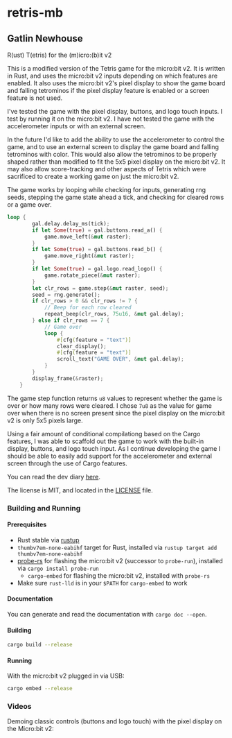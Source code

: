# retris-mb
## Gatlin Newhouse

R(ust) T(etris) for the (m)icro:(b)it v2

This is a modified version of the Tetris game for the micro:bit v2. It is written in Rust, and uses the micro:bit v2 inputs depending on which features are enabled. It also uses the micro:bit v2's pixel display to show the game board and falling tetrominos if the pixel display feature is enabled or a screen feature is not used.

I've tested the game with the pixel display, buttons, and logo touch inputs. I test by running it on the micro:bit v2. I have not tested the game with the accelerometer inputs or with an external screen.

In the future I'd like to add the ability to use the accelerometer to control the game, and to use an external screen to display the game board and falling tetrominos with color. This would also allow the tetrominos to be properly shaped rather than modified to fit the 5x5 pixel display on the micro:bit v2. It may also allow score-tracking and other aspects of Tetris which were sacrificed to create a working game on just the micro:bit v2.

The game works by looping while checking for inputs, generating rng seeds, stepping the game state ahead a tick, and checking for cleared rows or a game over.

```rust
loop {
        gal.delay.delay_ms(tick);
        if let Some(true) = gal.buttons.read_a() {
            game.move_left(&mut raster);
        }
        if let Some(true) = gal.buttons.read_b() {
            game.move_right(&mut raster);
        }
        if let Some(true) = gal.logo.read_logo() {
            game.rotate_piece(&mut raster);
        }
        let clr_rows = game.step(&mut raster, seed);
        seed = rng.generate();
        if clr_rows > 0 && clr_rows != 7 {
            // Beep for each row cleared
            repeat_beep(clr_rows, 75u16, &mut gal.delay);
        } else if clr_rows == 7 {
            // Game over
            loop {
                #[cfg(feature = "text")]
                clear_display();
                #[cfg(feature = "text")]
                scroll_text("GAME OVER", &mut gal.delay);
            }
        }
        display_frame(&raster);
    }
```

The game step function returns `u8` values to represent whether the game is over or how many rows were cleared. I chose `7u8` as the value for game over when there is no screen present since the pixel display on the micro:bit v2 is only 5x5 pixels large.

Using a fair amount of conditional compilationg based on the Cargo features, I was able to scaffold out the game to work with the built-in display, buttons, and logo touch input. As I continue developing the game I should be able to easily add support for the accelerometer and external screen through the use of Cargo features.

You can read the dev diary [here](dev_diary.md).

The license is MIT, and located in the [LICENSE](LICENSE) file.

### Building and Running

#### Prerequisites

- Rust stable via [rustup](https://rustup.rs/)
- `thumbv7em-none-eabihf` target for Rust, installed via `rustup target add thumbv7em-none-eabihf`
- [probe-rs](https://probe.rs/) for flashing the micro:bit v2 (successor to `probe-run`), installed via `cargo install probe-run`
  - `cargo-embed` for flashing the micro:bit v2, installed with `probe-rs`
- Make sure `rust-lld` is in your `$PATH` for `cargo-embed` to work

#### Documentation

You can generate and read the documentation with `cargo doc --open`.

#### Building

```sh
cargo build --release
```

#### Running

With the micro:bit v2 plugged in via USB:

```sh
cargo embed --release
```

### Videos

Demoing classic controls (buttons and logo touch) with the pixel display on the Micro:bit v2:

